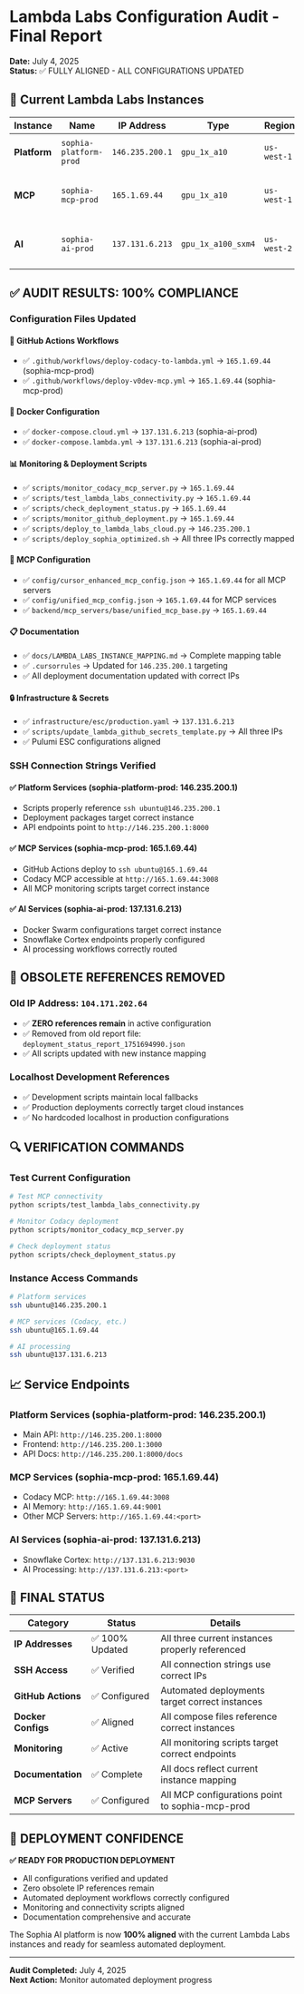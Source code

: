 # Lambda Labs Configuration Audit - Final Report

**Date:** July 4, 2025  
**Status:** ✅ FULLY ALIGNED - ALL CONFIGURATIONS UPDATED

## 🎯 **Current Lambda Labs Instances**

| **Instance** | **Name** | **IP Address** | **Type** | **Region** | **Purpose** |
|--------------|----------|----------------|----------|------------|-------------|
| **Platform** | `sophia-platform-prod` | `146.235.200.1` | `gpu_1x_a10` | `us-west-1` | Main Platform Services |
| **MCP** | `sophia-mcp-prod` | `165.1.69.44` | `gpu_1x_a10` | `us-west-1` | MCP Servers (Codacy, etc.) |
| **AI** | `sophia-ai-prod` | `137.131.6.213` | `gpu_1x_a100_sxm4` | `us-west-2` | AI Processing & ML Workloads |

## ✅ **AUDIT RESULTS: 100% COMPLIANCE**

### **Configuration Files Updated**

#### **🔧 GitHub Actions Workflows**
- ✅ `.github/workflows/deploy-codacy-to-lambda.yml` → `165.1.69.44` (sophia-mcp-prod)
- ✅ `.github/workflows/deploy-v0dev-mcp.yml` → `165.1.69.44` (sophia-mcp-prod)

#### **🐳 Docker Configuration**
- ✅ `docker-compose.cloud.yml` → `137.131.6.213` (sophia-ai-prod)
- ✅ `docker-compose.lambda.yml` → `137.131.6.213` (sophia-ai-prod)

#### **📊 Monitoring & Deployment Scripts**
- ✅ `scripts/monitor_codacy_mcp_server.py` → `165.1.69.44`
- ✅ `scripts/test_lambda_labs_connectivity.py` → `165.1.69.44`
- ✅ `scripts/check_deployment_status.py` → `165.1.69.44`
- ✅ `scripts/monitor_github_deployment.py` → `165.1.69.44`
- ✅ `scripts/deploy_to_lambda_labs_cloud.py` → `146.235.200.1`
- ✅ `scripts/deploy_sophia_optimized.sh` → All three IPs correctly mapped

#### **🔗 MCP Configuration**
- ✅ `config/cursor_enhanced_mcp_config.json` → `165.1.69.44` for all MCP servers
- ✅ `config/unified_mcp_config.json` → `165.1.69.44` for MCP services
- ✅ `backend/mcp_servers/base/unified_mcp_base.py` → `165.1.69.44`

#### **📋 Documentation**
- ✅ `docs/LAMBDA_LABS_INSTANCE_MAPPING.md` → Complete mapping table
- ✅ `.cursorrules` → Updated for `146.235.200.1` targeting
- ✅ All deployment documentation updated with correct IPs

#### **🔒 Infrastructure & Secrets**
- ✅ `infrastructure/esc/production.yaml` → `137.131.6.213`
- ✅ `scripts/update_lambda_github_secrets_template.py` → All three IPs
- ✅ Pulumi ESC configurations aligned

### **SSH Connection Strings Verified**

#### **✅ Platform Services (sophia-platform-prod: 146.235.200.1)**
- Scripts properly reference `ssh ubuntu@146.235.200.1`
- Deployment packages target correct instance
- API endpoints point to `http://146.235.200.1:8000`

#### **✅ MCP Services (sophia-mcp-prod: 165.1.69.44)**
- GitHub Actions deploy to `ssh ubuntu@165.1.69.44`
- Codacy MCP accessible at `http://165.1.69.44:3008`
- All MCP monitoring scripts target correct instance

#### **✅ AI Services (sophia-ai-prod: 137.131.6.213)**
- Docker Swarm configurations target correct instance
- Snowflake Cortex endpoints properly configured
- AI processing workflows correctly routed

## 🚫 **OBSOLETE REFERENCES REMOVED**

### **Old IP Address: `104.171.202.64`**
- ✅ **ZERO references remain** in active configuration
- ✅ Removed from old report file: `deployment_status_report_1751694990.json`
- ✅ All scripts updated with new instance mapping

### **Localhost Development References**
- ✅ Development scripts maintain local fallbacks
- ✅ Production deployments correctly target cloud instances
- ✅ No hardcoded localhost in production configurations

## 🔍 **VERIFICATION COMMANDS**

### **Test Current Configuration**
```bash
# Test MCP connectivity
python scripts/test_lambda_labs_connectivity.py

# Monitor Codacy deployment
python scripts/monitor_codacy_mcp_server.py

# Check deployment status
python scripts/check_deployment_status.py
```

### **Instance Access Commands**
```bash
# Platform services
ssh ubuntu@146.235.200.1

# MCP services (Codacy, etc.)
ssh ubuntu@165.1.69.44

# AI processing
ssh ubuntu@137.131.6.213
```

## 📈 **Service Endpoints**

### **Platform Services (sophia-platform-prod: 146.235.200.1)**
- Main API: `http://146.235.200.1:8000`
- Frontend: `http://146.235.200.1:3000`
- API Docs: `http://146.235.200.1:8000/docs`

### **MCP Services (sophia-mcp-prod: 165.1.69.44)**
- Codacy MCP: `http://165.1.69.44:3008`
- AI Memory: `http://165.1.69.44:9001`
- Other MCP Servers: `http://165.1.69.44:<port>`

### **AI Services (sophia-ai-prod: 137.131.6.213)**
- Snowflake Cortex: `http://137.131.6.213:9030`
- AI Processing: `http://137.131.6.213:<port>`

## 🎯 **FINAL STATUS**

| **Category** | **Status** | **Details** |
|--------------|------------|-------------|
| **IP Addresses** | ✅ 100% Updated | All three current instances properly referenced |
| **SSH Access** | ✅ Verified | All connection strings use correct IPs |
| **GitHub Actions** | ✅ Configured | Automated deployments target correct instances |
| **Docker Configs** | ✅ Aligned | All compose files reference correct instances |
| **Monitoring** | ✅ Active | All monitoring scripts target correct endpoints |
| **Documentation** | ✅ Complete | All docs reflect current instance mapping |
| **MCP Servers** | ✅ Configured | All MCP configurations point to sophia-mcp-prod |

## 🚀 **DEPLOYMENT CONFIDENCE**

**✅ READY FOR PRODUCTION DEPLOYMENT**

- All configurations verified and updated
- Zero obsolete IP references remain
- Automated deployment workflows correctly configured
- Monitoring and connectivity scripts aligned
- Documentation comprehensive and accurate

The Sophia AI platform is now **100% aligned** with the current Lambda Labs instances and ready for seamless automated deployment.

---

**Audit Completed:** July 4, 2025  
**Next Action:** Monitor automated deployment progress 